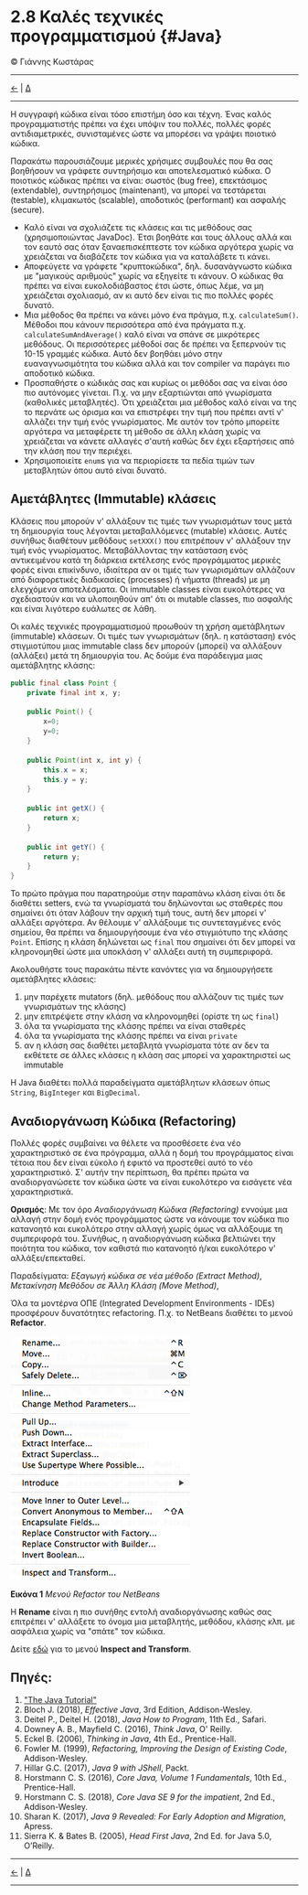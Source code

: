 # 2.8 Καλές τεχνικές προγραμματισμού {#Java} 
© Γιάννης Κωστάρας

---

[<-](../2.6-JavaDoc/README.md) | [Δ](../../README.md)

---

Η συγγραφή κώδικα είναι τόσο επιστήμη όσο και τέχνη. Ένας καλός προγραμματιστής πρέπει να έχει υπόψιν του πολλές, πολλές φορές αντιδιαμετρικές, συνισταμένες ώστε να μπορέσει να γράψει ποιοτικό κώδικα.

Παρακάτω παρουσιάζουμε μερικές χρήσιμες συμβουλές που θα σας βοηθήσουν να γράφετε συντηρήσιμο και αποτελεσματικό κώδικα. Ο ποιοτικός κώδικας πρέπει να είναι: σωστός (bug free), επεκτάσιμος (extendable), συντηρήσιμος (maintenant), να μπορεί να τεστάρεται (testable), κλιμακωτός (scalable), αποδοτικός (performant) και ασφαλής (secure).

* Καλό είναι να σχολιάζετε τις κλάσεις και τις μεθόδους σας (χρησιμοποιώντας JavaDoc). Έτσι βοηθάτε και τους άλλους αλλά και τον εαυτό σας όταν ξαναεπισκέπτεστε τον κώδικα αργότερα χωρίς να χρειάζεται να διαβάζετε τον κώδικα για να καταλάβετε τι κάνει. 
* Αποφεύγετε να γράφετε "κρυπτοκώδικα", δηλ. δυσανάγνωστο κώδικα με "μαγικούς αριθμούς" χωρίς να εξηγείτε τι κάνουν. Ο κώδικας θα πρέπει να είναι ευκολοδιάβαστος έτσι ώστε, όπως λέμε, να μη χρειάζεται σχολιασμό, αν κι αυτό δεν είναι τις πιο πολλές φορές δυνατό. 
* Μια μέθοδος θα πρέπει να κάνει μόνο ένα πράγμα, π.χ. ```calculateSum()```. Μέθοδοι που κάνουν περισσότερα από ένα πράγματα π.χ. ```calculateSumAndAverage()``` καλό είναι να σπάνε σε μικρότερες μεθόδους. Οι περισσότερες μέθοδοί σας δε πρέπει να ξεπερνούν τις 10-15 γραμμές κώδικα. Αυτό δεν βοηθάει μόνο στην ευαναγνωσιμότητα του κώδικα αλλά και τον compiler να παράγει πιο αποδοτικό κώδικα.
* Προσπαθήστε ο κώδικάς σας και κυρίως οι μεθόδοι σας να είναι όσο πιο αυτόνομες γίνεται. Π.χ. να μην εξαρτιώνται από γνωρίσματα (καθολικές μεταβλητές). Ότι χρειάζεται μια μέθοδος καλό είναι να της το περνάτε ως όρισμα και να επιστρέφει την τιμή που πρέπει αντί ν' αλλάζει την τιμή ενός γνωρίσματος. Με αυτόν τον τρόπο μπορείτε αργότερα να μεταφέρετε τη μέθοδο σε άλλη κλάση χωρίς να χρειάζεται να κάνετε αλλαγές σ'αυτή καθώς δεν έχει εξαρτήσεις από την κλάση που την περιέχει.
* Χρησιμοποιείτε ```enum```s για να περιορίσετε τα πεδία τιμών των μεταβλητών όπου αυτό είναι δυνατό.

## Αμετάβλητες (Immutable) κλάσεις 
Κλάσεις που μπορούν ν' αλλάξουν τις τιμές των γνωρισμάτων τους μετά τη δημιουργία τους λέγονται μεταβαλλόμενες (mutable) κλάσεις. Αυτές συνήθως διαθέτουν μεθόδους ```setXXX()``` που επιτρέπουν ν' αλλάξουν την τιμή ενός γνωρίσματος. Μεταβάλλοντας την κατάσταση ενός αντικειμένου κατά τη διάρκεια εκτέλεσης ενός προγράμματος μερικές φορές είναι επικίνδυνο, ιδιαίτερα αν οι τιμές των γνωρισμάτων αλλάζουν από διαφορετικές διαδικασίες (processes) ή νήματα (threads) με μη ελεγχόμενα αποτελέσματα.
Οι immutable classes είναι ευκολότερες να σχεδιαστούν και να υλοποιηθούν απ' ότι οι mutable classes, πιο ασφαλής και είναι λιγότερο ευάλωτες σε λάθη.

Οι καλές τεχνικές προγραμματισμού προωθούν τη χρήση αμετάβλητων (immutable) κλάσεων. Οι τιμές των γνωρισμάτων (δηλ. η κατάσταση) ενός στιγμιοτύπου μιας immutable class δεν μπορούν (μπορεί) να αλλάξουν (αλλάξει) μετά τη δημιουργία του. Ας δούμε ένα παράδειγμα μιας αμετάβλητης κλάσης:

```java
public final class Point {
	private final int x, y;
	
	public Point() {
		x=0;
		y=0;
	}
	
	public Point(int x, int y) {
		this.x = x;
		this.y = y;
	}
	
	public int getX() {
		return x;
	}
	
	public int getY() {
		return y;
	}
}
```
Το πρώτο πράγμα που παρατηρούμε στην παραπάνω κλάση είναι ότι δε διαθέτει setters, ενώ τα γνωρίσματά του δηλώνονται ως σταθερές που σημαίνει ότι όταν λάβουν την αρχική τιμή τους, αυτή δεν μπορεί ν' αλλάξει αργότερα. Αν θέλουμε ν' αλλάξουμε τις συντεταγμένες ενός σημείου, θα πρέπει να δημιουργήσουμε ένα νέο στιγμιότυπο της κλάσης ```Point```. Επίσης η κλάση δηλώνεται ως ```final``` που σημαίνει ότι δεν μπορεί να κληρονομηθεί ώστε μια υποκλάση ν' αλλάξει αυτή τη συμπεριφορά.

Ακολουθήστε τους παρακάτω πέντε κανόντες για να δημιουργήσετε αμετάβλητες κλάσεις:

1. μην παρέχετε mutators (δηλ. μεθόδους που αλλάζουν τις τιμές των γνωρισμάτων της κλάσης)
1. μην επιτρέψετε στην κλάση να κληρονομηθεί (ορίστε τη ως ```final```)
1. όλα τα γνωρίσματα της κλάσης πρέπει να είναι σταθερές
1. όλα τα γνωρίσματα της κλάσης πρέπει να είναι ```private```
1. αν η κλάση σας διαθέτει μεταβλητά γνωρίσματα τότε αν δεν τα εκθέτετε σε άλλες κλάσεις η κλάση σας μπορεί να χαρακτηριστεί ως immutable

Η Java διαθέτει πολλά παραδείγματα αμετάβλητων κλάσεων όπως ```String```, ```BigInteger``` και ```BigDecimal```.

## Αναδιοργάνωση Κώδικα (Refactoring)
Πολλές φορές συμβαίνει να θέλετε να προσθέσετε ένα νέο χαρακτηριστικό σε ένα πρόγραμμα, αλλά η δομή του προγράμματος είναι τέτοια που δεν είναι εύκολο ή εφικτό να προστεθεί αυτό το νέο χαρακτηριστικό. Σ' αυτήν την περίπτωση, θα πρέπει πρώτα να αναδιοργανώσετε τον κώδικα ώστε να είναι ευκολότερο να εισάγετε νέα χαρακτηριστικά.

**Ορισμός**: Με τον όρο _Αναδιοργάνωση Κώδικα (Refactoring)_ εννούμε μια αλλαγή στην δομή ενός προγράμματος ώστε να κάνουμε τον κώδικα πιο κατανοητό και ευκολότερο στην αλλαγή χωρίς όμως να αλλάξουμε τη συμπεριφορά του. Συνήθως, η αναδιοργάνωση κώδικα βελτιώνει την ποιότητα του κώδικα, τον καθιστά πιο κατανοητό ή/και ευκολότερο ν' αλλάξει/επεκταθεί.

Παραδείγματα: _Εξαγωγή κώδικα σε νέα μέθοδο (Extract Method)_, _Μετακίνηση Μεθόδου σε Άλλη Κλάση (Move Method)_, 

Όλα τα μοντέρνα ΟΠΕ (Integrated Development Environments - IDEs) προσφέρουν δυνατότητες refactoring. Π.χ. το NetBeans διαθέτει το μενού **Refactor**.

![](assets/Fig1.png)

**Εικόνα 1** _Μενού Refactor του NetBeans_ 

Η **Rename** είναι η πιο συνήθης εντολή αναδιοργάνωσης καθώς σας επιτρέπει ν' αλλάξετε το όνομα μια μεταβλητής, μεθόδου, κλάσης κλπ. με ασφάλεια χωρίς να "σπάτε" τον κώδικα.

Δείτε [εδώ](https://netbeans.org/kb/docs/java/editor-inspect-transform.html) για το μενού **Inspect and Transform**.

## Πηγές:
1. ["The Java Tutorial"](https://docs.oracle.com/javase/tutorial/)
1. Bloch J. (2018), _Effective Java_, 3rd Edition, Addison-Wesley.
1. Deitel P., Deitel H. (2018), _Java How to Program_, 11th Ed., Safari.
1. Downey A. B., Mayfield C. (2016), _Think Java_, O' Reilly. 
1. Eckel B. (2006), _Thinking in Java_, 4th Ed., Prentice-Hall.
1. Fowler M. (1999), _Refactoring, Improving the Design of Existing Code_, Addison-Wesley.
1. Hillar G.C. (2017), _Java 9 with JShell_, Packt.
1. Horstmann C. S. (2016), _Core Java, Volume 1 Fundamentals_, 10th Ed., Prentice-Hall.
1. Horstmann C. S. (2018), _Core Java SE 9 for the impatient_, 2nd Ed., Addison-Wesley. 
1. Sharan K. (2017), _Java 9 Revealed: For Early Adoption and Migration_, Apress.
1. Sierra K. & Bates B. (2005), _Head First Java_, 2nd Ed. for Java 5.0, O’Reilly.

---

[<-](../2.6-JavaDoc/README.md) | [Δ](../../README.md)

---